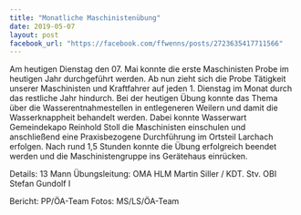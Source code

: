 ```yaml
---
title: "Monatliche Maschinistenübung"
date: 2019-05-07
layout: post
facebook_url: "https://facebook.com/ffwenns/posts/2723635417711566"
---
```


Am heutigen Dienstag den 07. Mai konnte die erste Maschinisten Probe im heutigen Jahr durchgeführt werden. Ab nun zieht sich die Probe Tätigkeit unserer Maschinisten und Kraftfahrer auf jeden 1. Dienstag im Monat durch das restliche Jahr hindurch.
Bei der heutigen Übung konnte das Thema über die Wasserentnahmestellen in entlegeneren Weilern und damit die Wasserknappheit behandelt werden. Dabei konnte Wasserwart Gemeindekapo Reinhold Stoll die Maschinisten einschulen und anschließend eine Praxisbezogene Durchführung im Ortsteil Larchach erfolgen.
Nach rund 1,5 Stunden konnte die Übung erfolgreich beendet werden und die Maschinistengruppe ins Gerätehaus einrücken.

Details:
13 Mann
Übungsleitung: OMA HLM Martin Siller / KDT. Stv. OBI Stefan Gundolf I

Bericht: PP/ÖA-Team
Fotos: MS/LS/ÖA-Team